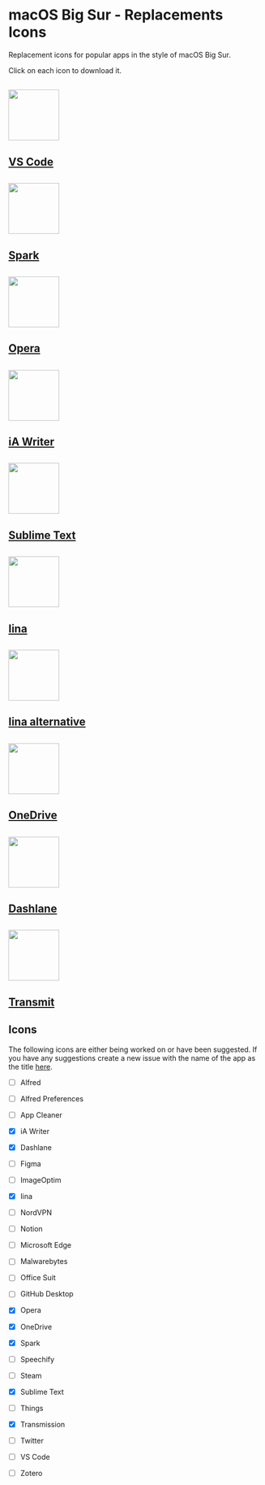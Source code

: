# macOS Big Sur - Replacements Icons
Replacement icons for popular apps in the style of macOS Big Sur.

Click on each icon to download it.

[<img src="https://github.com/elrumo/macOS-Big-Sur-icons-replacements/blob/master/icons/png/VS-Code.png?raw=true)" width="100">](https://github.com/elrumo/macOS-Big-Sur-icons-replacements/raw/master/icons/VS-Code.icns)
---
[VS Code](https://github.com/elrumo/macOS-Big-Sur-icons-replacements/raw/master/icons/VS-Code.icns)
---
[<img src="https://github.com/elrumo/macOS-Big-Sur-icons-replacements/blob/master/icons/png/Spark.png?raw=true" width="100">](https://github.com/elrumo/macOS-Big-Sur-icons-replacements/raw/master/icons/Spark.icns)
---
[Spark](https://github.com/elrumo/macOS-Big-Sur-icons-replacements/raw/master/icons/Spark.icns)
---
[<img src="https://github.com/elrumo/macOS-Big-Sur-icons-replacements/blob/master/icons/png/Opera.png?raw=true)" width="100">](https://github.com/elrumo/macOS-Big-Sur-icons-replacements/raw/master/icons/Opera.icns)
---
[Opera](https://github.com/elrumo/macOS-Big-Sur-icons-replacements/raw/master/icons/Opera.icns)
---
[<img src="https://github.com/elrumo/macOS-Big-Sur-icons-replacements/blob/master/icons/png/iA%20Writer.png?raw=true)" width="100">](https://github.com/elrumo/macOS-Big-Sur-icons-replacements/raw/master/icons/iA%20Writer.icns)
---
[iA Writer](https://github.com/elrumo/macOS-Big-Sur-icons-replacements/raw/master/icons/iA%20Writer.icns)
---
[<img src="https://github.com/elrumo/macOS-Big-Sur-icons-replacements/blob/master/icons/png/Sublime%20Text.png?raw=true)" width="100">](https://github.com/elrumo/macOS-Big-Sur-icons-replacements/raw/master/icons/Sublime%20Text.icns)
---
[Sublime Text](https://github.com/elrumo/macOS-Big-Sur-icons-replacements/raw/master/icons/Sublime%20Text.icns)
---
[<img src="https://github.com/elrumo/macOS-Big-Sur-icons-replacements/blob/master/icons/png/Iina.png?raw=true)" width="100">](https://github.com/elrumo/macOS-Big-Sur-icons-replacements/raw/master/icons/Iina.icns)
---
[Iina](https://github.com/elrumo/macOS-Big-Sur-icons-replacements/raw/master/icons/Iina.icns)
---
[<img src="https://github.com/elrumo/macOS-Big-Sur-icons-replacements/blob/master/icons/png/Iina_alt.png?raw=true)" width="100">](https://github.com/elrumo/macOS-Big-Sur-icons-replacements/raw/master/icons/Iina_alt.icns)
---
[Iina alternative](https://github.com/elrumo/macOS-Big-Sur-icons-replacements/raw/master/icons/Iina_alt.icns)
---
[<img src="https://github.com/elrumo/macOS-Big-Sur-icons-replacements/blob/master/icons/png/OneDrive.png?raw=true)" width="100">](https://github.com/elrumo/macOS-Big-Sur-icons-replacements/raw/master/icons/OneDrive.icns)
---
[OneDrive](https://github.com/elrumo/macOS-Big-Sur-icons-replacements/raw/master/icons/OneDrive.icns)
---
[<img src="https://github.com/elrumo/macOS-Big-Sur-icons-replacements/blob/master/icons/png/Dashlane.png?raw=true)" width="100">](https://github.com/elrumo/macOS-Big-Sur-icons-replacements/raw/master/icons/Dashlane.icns)
---
[Dashlane](https://github.com/elrumo/macOS-Big-Sur-icons-replacements/raw/master/icons/Dashlane.icns) 
---
[<img src="https://github.com/elrumo/macOS-Big-Sur-icons-replacements/blob/master/icons/png/Transmit.png?raw=true)" width="100">](https://github.com/elrumo/macOS-Big-Sur-icons-replacements/raw/master/icons/Transmit.icns)
---
[Transmit](https://github.com/elrumo/macOS-Big-Sur-icons-replacements/raw/master/icons/Transmit.icns)
---



## Icons
The following icons are either being worked on or have been suggested. If you have any suggestions create a new issue with the name of the app as the title [here](https://github.com/elrumo/macOS-Big-Sur-icons-replacements/issues/new).

- [ ] Alfred
- [ ] Alfred Preferences
- [ ] App Cleaner
- [x] iA Writer
- [x] Dashlane
- [ ] Figma
- [ ] ImageOptim
- [x] Iina
- [ ] NordVPN
- [ ] Notion
- [ ] Microsoft Edge
- [ ] Malwarebytes
- [ ] Office Suit
- [ ] GitHub Desktop
- [x] Opera
- [x] OneDrive
- [x] Spark
- [ ] Speechify
- [ ] Steam
- [x] Sublime Text
- [ ] Things
- [x] Transmission
- [ ] Twitter
- [ ] VS Code
- [ ] Zotero

